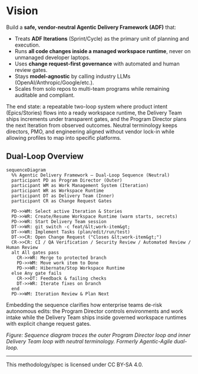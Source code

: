 # Vision

Build a **safe, vendor-neutral Agentic Delivery Framework (ADF)** that:
- Treats **ADF Iterations** (Sprint/Cycle) as the primary unit of planning and execution.
- Runs **all code changes inside a managed workspace runtime**, never on unmanaged developer laptops.
- Uses **change request-first governance** with automated and human review gates.
- Stays **model-agnostic** by calling industry LLMs (OpenAI/Anthropic/Google/etc.).
- Scales from solo repos to multi-team programs while remaining auditable and compliant.

The end state: a repeatable two-loop system where product intent (Epics/Stories) flows into a ready workspace runtime, the Delivery Team ships increments under transparent gates, and the Program Director plans the next Iteration from observed outcomes. Neutral terminology keeps directors, PMO, and engineering aligned without vendor lock-in while allowing profiles to map into specific platforms.

## Dual-Loop Overview
```mermaid
sequenceDiagram
  %% Agentic Delivery Framework — Dual-Loop Sequence (Neutral)
  participant PD as Program Director (Outer)
  participant WM as Work Management System (Iteration)
  participant WR as Workspace Runtime
  participant DT as Delivery Team (Inner)
  participant CR as Change Request Gates

  PD->>WM: Select active Iteration & Stories
  PD->>WR: Create/Resume Workspace Runtime (warm starts, secrets)
  PD->>WR: Start Delivery Team session
  DT->>WR: git switch -c feat/&lt;work-item&gt;
  DT->>WR: Implement Tasks (plan/edit/run/test)
  DT->>CR: Open Change Request ("Closes &lt;work-item&gt;")
  CR->>CR: CI / QA Verification / Security Review / Automated Review / Human Review
  alt All gates pass
    CR->>WR: Merge to protected branch
    PD->>WM: Move work item to Done
    PD->>WR: Hibernate/Stop Workspace Runtime
  else Any gate fails
    CR->>DT: Feedback & failing checks
    DT->>WR: Iterate fixes on branch
  end
  PD->>WM: Iteration Review & Plan Next
```

Embedding the sequence clarifies how enterprise teams de-risk autonomous edits: the Program Director controls environments and work intake while the Delivery Team ships inside governed workspace runtimes with explicit change request gates.

_Figure: Sequence diagram traces the outer Program Director loop and inner Delivery Team loop with neutral terminology. Formerly Agentic-Agile dual-loop._

---

This methodology/spec is licensed under CC BY-SA 4.0.
